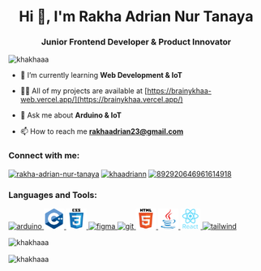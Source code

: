<h1 align="center">Hi 👋, I'm Rakha Adrian Nur Tanaya</h1>
<h3 align="center">Junior Frontend Developer & Product Innovator</h3>

<p align="left"> <img src="https://komarev.com/ghpvc/?username=khakhaaa&label=Profile%20views&color=0e75b6&style=flat" alt="khakhaaa" /> </p>

- 🌱 I’m currently learning **Web Development & IoT**

- 👨‍💻 All of my projects are available at [https://brainykhaa-web.vercel.app/](https://brainykhaa.vercel.app/)

- 💬 Ask me about **Arduino & IoT**

- 📫 How to reach me **rakhaadrian23@gmail.com**

<h3 align="left">Connect with me:</h3>
<p align="left">
<a href="https://linkedin.com/in/rakha-adrian-nur-tanaya" target="blank"><img align="center" src="https://raw.githubusercontent.com/rahuldkjain/github-profile-readme-generator/master/src/images/icons/Social/linked-in-alt.svg" alt="rakha-adrian-nur-tanaya" height="30" width="40" /></a>
<a href="https://instagram.com/khaadriann" target="blank"><img align="center" src="https://raw.githubusercontent.com/rahuldkjain/github-profile-readme-generator/master/src/images/icons/Social/instagram.svg" alt="khaadriann" height="30" width="40" /></a>
<a href="https://discord.gg/892920646961614918" target="blank"><img align="center" src="https://raw.githubusercontent.com/rahuldkjain/github-profile-readme-generator/master/src/images/icons/Social/discord.svg" alt="892920646961614918" height="30" width="40" /></a>
</p>

<h3 align="left">Languages and Tools:</h3>
<p align="left"> <a href="https://www.arduino.cc/" target="_blank" rel="noreferrer"> <img src="https://cdn.worldvectorlogo.com/logos/arduino-1.svg" alt="arduino" width="40" height="40"/> </a> <a href="https://www.w3schools.com/cpp/" target="_blank" rel="noreferrer"> <img src="https://raw.githubusercontent.com/devicons/devicon/master/icons/cplusplus/cplusplus-original.svg" alt="cplusplus" width="40" height="40"/> </a> <a href="https://www.w3schools.com/css/" target="_blank" rel="noreferrer"> <img src="https://raw.githubusercontent.com/devicons/devicon/master/icons/css3/css3-original-wordmark.svg" alt="css3" width="40" height="40"/> </a> <a href="https://www.figma.com/" target="_blank" rel="noreferrer"> <img src="https://www.vectorlogo.zone/logos/figma/figma-icon.svg" alt="figma" width="40" height="40"/> </a> <a href="https://git-scm.com/" target="_blank" rel="noreferrer"> <img src="https://www.vectorlogo.zone/logos/git-scm/git-scm-icon.svg" alt="git" width="40" height="40"/> </a> <a href="https://www.w3.org/html/" target="_blank" rel="noreferrer"> <img src="https://raw.githubusercontent.com/devicons/devicon/master/icons/html5/html5-original-wordmark.svg" alt="html5" width="40" height="40"/> </a> <a href="https://www.java.com" target="_blank" rel="noreferrer"> <img src="https://raw.githubusercontent.com/devicons/devicon/master/icons/java/java-original.svg" alt="java" width="40" height="40"/> </a> <a href="https://reactjs.org/" target="_blank" rel="noreferrer"> <img src="https://raw.githubusercontent.com/devicons/devicon/master/icons/react/react-original-wordmark.svg" alt="react" width="40" height="40"/> </a> <a href="https://tailwindcss.com/" target="_blank" rel="noreferrer"> <img src="https://www.vectorlogo.zone/logos/tailwindcss/tailwindcss-icon.svg" alt="tailwind" width="40" height="40"/> </a> </p>

<p><img align="center" src="https://github-readme-stats.vercel.app/api/top-langs?username=khakhaaa&show_icons=true&locale=en&layout=compact" alt="khakhaaa" /></p>

<p><img align="center" src="https://github-readme-streak-stats.herokuapp.com/?user=khakhaaa&" alt="khakhaaa" /></p>
